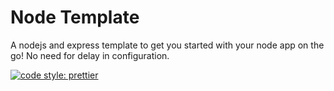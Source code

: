 # Node Template
A nodejs and express template to get you started with your node app on the go! No need for delay in configuration.

[![code style: prettier](https://img.shields.io/badge/code_style-prettier-ff69b4.svg?style=flat-square)](https://github.com/prettier/prettier)
